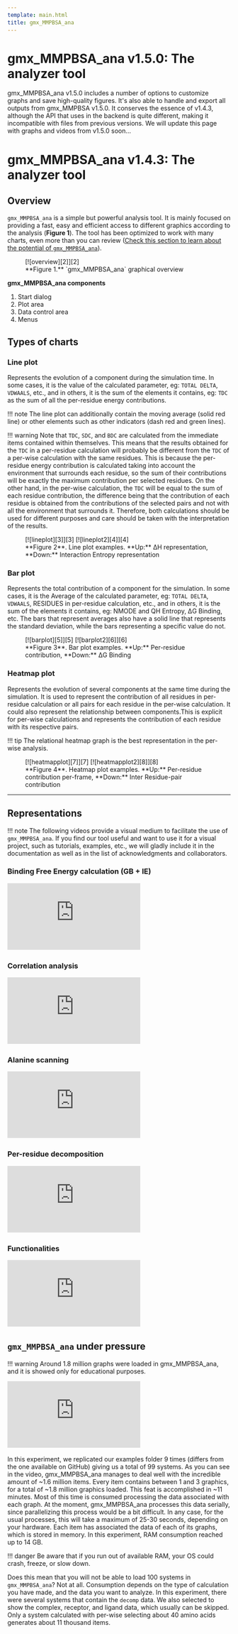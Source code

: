 ```yaml
---
template: main.html
title: gmx_MMPBSA_ana
---
```


# gmx_MMPBSA_ana v1.5.0: The analyzer tool

gmx_MMPBSA_ana v1.5.0 includes a number of options to customize graphs and save high-quality figures. It's also able 
to handle and export all outputs from gmx_MMPBSA v1.5.0. It conserves the essence of v1.4.3, although the API 
that uses in the backend is quite different, making it incompatible with files from previous versions. We will
update this page with graphs and videos from v1.5.0 soon...

# gmx_MMPBSA_ana v1.4.3: The analyzer tool

## Overview
`gmx_MMPBSA_ana` is a simple but powerful analysis tool. It is mainly focused on providing a fast, easy and efficient 
access to different graphics according to the analysis (**Figure 1**). The tool has been optimized to work with many 
charts, even more than you can review ([Check this section to learn about the potential of 
`gmx_MMPBSA_ana`](#gmx_mmpbsa_ana-under-pressure)).

<figure markdown="1">
[![overview][2]][2]
  <figcaption markdown="1" style="margin-top:0;">
**Figure 1.** `gmx_MMPBSA_ana` graphical overview
  </figcaption>
</figure>

[2]: assets/images/gmx_mmpbsa_ana_overview.png

**gmx_MMPBSA_ana components**

1. Start dialog
2. Plot area
3. Data control area
4. Menus

## Types of charts

### Line plot
Represents the evolution of a component during the simulation time. In some cases, it is the value of the calculated 
parameter, eg: `TOTAL DELTA`, `VDWAALS`, etc., and in others, it is the sum of the elements it contains, eg: `TDC` as 
the sum of all the per-residue energy contributions.

!!! note
    The line plot can additionally contain the moving average (solid red line) or other elements such as other 
    indicators (dash red and green lines).

!!! warning 
    Note that `TDC`, `SDC`, and `BDC` are calculated from the immediate items contained within themselves. This means that the 
    results obtained for the `TDC` in a per-residue calculation will probably be different from the `TDC` of a per-wise 
    calculation with the same residues. This is because the per-residue energy contribution is calculated taking 
    into account the environment that surrounds each residue, so the sum of their contributions will be exactly the 
    maximum contribution per selected residues. On the other hand, in the per-wise calculation, the `TDC` will be 
    equal to the sum of each residue contribution, the difference being that the contribution of each residue is 
    obtained from the contributions of the selected pairs and not with all the environment that surrounds it. Therefore, both 
    calculations should be used for different purposes and care should be taken with the interpretation of the results.

<figure markdown="1">
[![lineplot][3]][3]
[![lineplot2][4]][4]
  <figcaption markdown="1" style="margin-top:0;">
  **Figure 2**. Line plot examples. **Up:** ΔH representation, **Down:** Interaction Entropy representation
  </figcaption>
</figure>

[3]: assets/images/line_plot.png
[4]: assets/images/line_plot_ie.png

### Bar plot
Represents the total contribution of a component for the simulation. In some cases, it is the Average of the calculated 
parameter, eg: `TOTAL DELTA`, `VDWAALS`, RESIDUES in per-residue calculation, etc., and in others, it is the sum of the 
elements it contains, eg: NMODE and QH Entropy, ΔG Binding, etc. The bars that represent averages also have a solid 
line that represents the standard deviation, while the bars representing a specific value do not.

<figure markdown="1">
[![barplot][5]][5]
[![barplot2][6]][6]
  <figcaption markdown="1" style="margin-top:0;">
  **Figure 3**. Bar plot examples. **Up:** Per-residue contribution, **Down:** ΔG Binding
  </figcaption>
</figure>

[5]: assets/images/bar_plot.png
[6]: assets/images/bar_plot2.png

### Heatmap plot
Represents the evolution of several components at the same time during the simulation. It is used to represent the 
contribution of all residues in per-residue calculation or all pairs for each residue in the per-wise calculation. 
It could also represent the relationship between components.This is explicit for per-wise calculations and 
represents the contribution of each residue with its respective pairs.

!!! tip
    The relational heatmap graph is the best representation in the per-wise analysis.

<figure markdown="1">
[![heatmapplot][7]][7]
[![heatmapplot2][8]][8]
  <figcaption markdown="1" style="margin-top:0;">
  **Figure 4**. Heatmap plot examples. **Up:** Per-residue contribution per-frame, **Down:** Inter Residue-pair 
contribution
  </figcaption>
</figure>

[7]: assets/images/heatmap_plot.png
[8]: assets/images/heatmap_plot2.png

---------------------------------------

## Representations

!!! note
    The following videos provide a visual medium to facilitate the use of `gmx_MMPBSA_ana`. If you find our tool 
    useful and want to use it for a visual project, such as tutorials, examples, etc., we will gladly include it 
    in the documentation as well as in the list of acknowledgments and collaborators.

### Binding Free Energy calculation (GB + IE) 

<div class="embed-container">
    <iframe src="https://www.youtube.com/embed/k1aLlBhnkxo" frameborder="0" allowfullscreen></iframe>
</div>

### Correlation analysis

<div class="embed-container">
    <iframe src="https://www.youtube.com/embed/0xiphzA1O0w" frameborder="0" allowfullscreen></iframe>
</div>

### Alanine scanning

<div class="embed-container">
    <iframe src="https://www.youtube.com/embed/_r13tcmY038" frameborder="0" allowfullscreen></iframe>
</div>

### Per-residue decomposition

<div class="embed-container">
    <iframe src="https://www.youtube.com/embed/Ww7juWeWQQ8" frameborder="0" allowfullscreen></iframe>
</div>

### Functionalities

<div class="embed-container">
    <iframe src="https://www.youtube.com/embed/PgDnG8UgRWw" frameborder="0" allowfullscreen></iframe>
</div>

## `gmx_MMPBSA_ana` under pressure

!!! warning
    Around 1.8 million graphs were loaded in gmx_MMPBSA_ana, and it is showed only for educational purposes.

<div class="embed-container">
    <iframe src="https://www.youtube.com/embed/xRIi3LtB7wU" frameborder="0" allowfullscreen></iframe>
</div>

In this experiment, we replicated our examples folder 9 times (differs from the one available on GitHub) giving us a 
total of 99 systems. As you can see in the video, gmx_MMPBSA_ana manages to deal well with the incredible amount of ~1.6 
million items. Every item contains between 1 and 3 graphics, for a total of ~1.8 million graphics loaded. This feat is 
accomplished in ~11 minutes. Most of this time is consumed processing the data associated with each graph. At the 
moment, gmx_MMPBSA_ana processes this data serially, since parallelizing this process would be a bit difficult. In 
any case, for the usual processes, this will take a maximum of 25-30 seconds, depending on your hardware. Each item has 
associated the data of each of its graphs, which is stored in memory. In this experiment, RAM consumption reached up 
to 14 GB.

!!! danger
    Be aware that if you run out of available RAM, your OS could crash, freeze, or slow down.

Does this mean that you will not be able to load 100 systems in `gmx_MMPBSA_ana`?
Not at all. Consumption depends on the type of calculation you have made, and the data you want to analyze. In this
experiment, there were several systems that contain the `decomp` data. We also selected to show the complex, receptor, and 
ligand data, which usually can be skipped. Only a system calculated with per-wise selecting about 40 amino acids 
generates about 11 thousand items.

